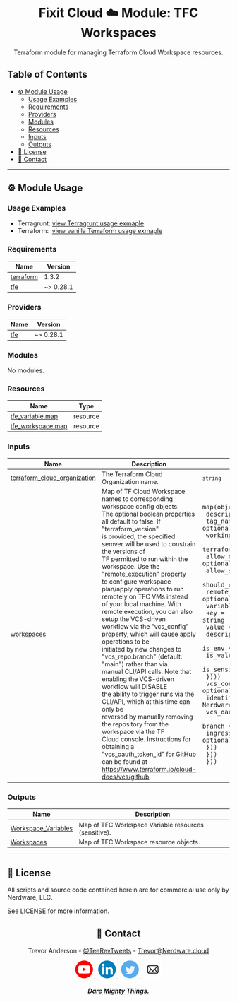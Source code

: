 <div align="center">
  <h1>Fixit Cloud ☁️ Module: TFC Workspaces</h1>

Terraform module for managing Terraform Cloud Workspace resources.

</div>

<h2>Table of Contents</h2>

- [⚙️ Module Usage](#️-module-usage)
  - [Usage Examples](#usage-examples)
  - [Requirements](#requirements)
  - [Providers](#providers)
  - [Modules](#modules)
  - [Resources](#resources)
  - [Inputs](#inputs)
  - [Outputs](#outputs)
- [📝 License](#-license)
- [💬 Contact](#-contact)

<!-- BEGINNING OF PRE-COMMIT-TERRAFORM DOCS HOOK -->
<!-- prettier-ignore-start -->

---

## ⚙️ Module Usage

### Usage Examples

- Terragrunt: [view Terragrunt usage exmaple](examples/terragrunt.hcl)
- Terraform: &nbsp;[view vanilla Terraform usage exmaple](examples/terraform.tf)

### Requirements

| Name | Version |
|------|---------|
| <a name="requirement_terraform"></a> [terraform](#requirement\_terraform) | 1.3.2 |
| <a name="requirement_tfe"></a> [tfe](#requirement\_tfe) | ~> 0.28.1 |

### Providers

| Name | Version |
|------|---------|
| <a name="provider_tfe"></a> [tfe](#provider\_tfe) | ~> 0.28.1 |

### Modules

No modules.

### Resources

| Name | Type |
|------|------|
| [tfe_variable.map](https://registry.terraform.io/providers/hashicorp/tfe/latest/docs/resources/variable) | resource |
| [tfe_workspace.map](https://registry.terraform.io/providers/hashicorp/tfe/latest/docs/resources/workspace) | resource |

### Inputs

| Name | Description | Type | Default | Required |
|------|-------------|------|---------|:--------:|
| <a name="input_terraform_cloud_organization"></a> [terraform\_cloud\_organization](#input\_terraform\_cloud\_organization) | The Terraform Cloud Organization name. | `string` | n/a | yes |
| <a name="input_workspaces"></a> [workspaces](#input\_workspaces) | Map of TF Cloud Workspace names to corresponding workspace config objects.<br>The optional boolean properties all default to false. If "terraform\_version"<br>is provided, the specified semver will be used to constrain the versions of<br>TF permitted to run within the workspace. Use the "remote\_execution" property<br>to configure workspace plan/apply operations to run remotely on TFC VMs instead<br>of your local machine. With remote execution, you can also setup the VCS-driven<br>workflow via the "vcs\_config" property, which will cause apply operations to be<br>initiated by new changes to "vcs\_repo.branch" (default: "main") rather than via<br>manual CLI/API calls. Note that enabling the VCS-driven workflow will DISABLE<br>the ability to trigger runs via the CLI/API, which at this time can only be<br>reversed by manually removing the repository from the workspace via the TF<br>Cloud console. Instructions for obtaining a "vcs\_oauth\_token\_id" for GitHub<br>can be found at https://www.terraform.io/cloud-docs/vcs/github. | <pre>map(object({<br>    description             = optional(string)<br>    tag_names               = optional(list(string))<br>    working_directory       = optional(string)<br>    terraform_version       = optional(string)<br>    allow_destroy_plans     = optional(bool)<br>    allow_speculative_plans = optional(bool)<br>    should_queue_all_runs   = optional(bool)<br>    remote_execution = optional(object({<br>      variables = optional(list(object({<br>        key          = string<br>        value        = string<br>        description  = optional(string)<br>        is_env_var   = optional(bool)<br>        is_value_hcl = optional(bool)<br>        is_sensitive = optional(bool)<br>      })))<br>      vcs_config = optional(object({<br>        identifier         = string # e.g., Nerdware-LLC/fixit-cloud-modules<br>        vcs_oauth_token_id = string<br>        branch             = optional(string) # default "main"<br>        ingress_submodules = optional(bool)   # default false<br>      }))<br>    }))<br>  }))</pre> | n/a | yes |

### Outputs

| Name | Description |
|------|-------------|
| <a name="output_Workspace_Variables"></a> [Workspace\_Variables](#output\_Workspace\_Variables) | Map of TFC Workspace Variable resources (sensitive). |
| <a name="output_Workspaces"></a> [Workspaces](#output\_Workspaces) | Map of TFC Workspace resource objects. |

---

## 📝 License

All scripts and source code contained herein are for commercial use only by Nerdware, LLC.

See [LICENSE](/LICENSE) for more information.

<div align="center" style="margin-top:30px;">

## 💬 Contact

Trevor Anderson - [@TeeRevTweets](https://twitter.com/teerevtweets) - [Trevor@Nerdware.cloud](mailto:trevor@nerdware.cloud)

<a href="https://www.youtube.com/channel/UCguSCK_j1obMVXvv-DUS3ng">
<img src="../.github/assets/YouTube_icon_circle.svg" height="40" />
</a>
&nbsp;
<a href="https://www.linkedin.com/in/meet-trevor-anderson/">
<img src="../.github/assets/LinkedIn_icon_circle.svg" height="40" />
</a>
&nbsp;
<a href="https://twitter.com/TeeRevTweets">
<img src="../.github/assets/Twitter_icon_circle.svg" height="40" />
</a>
&nbsp;
<a href="mailto:trevor@nerdware.cloud">
<img src="../.github/assets/email_icon_circle.svg" height="40" />
</a>
<br><br>

<a href="https://daremightythings.co/">
<strong><i>Dare Mighty Things.</i></strong>
</a>

</div>

<!-- prettier-ignore-end -->
<!-- END OF PRE-COMMIT-TERRAFORM DOCS HOOK -->
